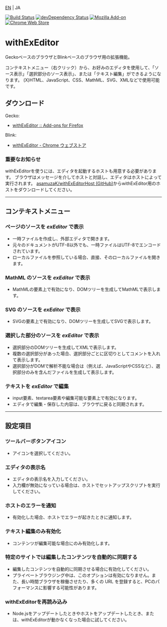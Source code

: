 [EN](./README.md) | JA

[![Build Status](https://travis-ci.org/asamuzaK/withExEditor.svg?branch=master)](https://travis-ci.org/asamuzaK/withExEditor)
[![devDependency Status](https://david-dm.org/asamuzaK/withExEditor/dev-status.svg)](https://david-dm.org/asamuzaK/withExEditor?type=dev)
[![Mozilla Add-on](https://img.shields.io/amo/v/jid1-WiAigu4HIo0Tag@jetpack.svg)](https://addons.mozilla.org/addon/withexeditor/)
[![Chrome Web Store](https://img.shields.io/chrome-web-store/v/koghhpkkcndhhclklnnnhcpkkplfkgoi.svg)](https://chrome.google.com/webstore/detail/withexeditor/koghhpkkcndhhclklnnnhcpkkplfkgoi)

# withExEditor

GeckoベースのブラウザとBlinkベースのブラウザ用の拡張機能。

コンテキストメニュー（右クリック）から、お好みのエディタを使用して、「ソース表示」「選択部分のソース表示」、または「テキスト編集」ができるようになります。
(X)HTML、JavaScript、CSS、MathML、SVG、XMLなどで使用可能です。

## ダウンロード

Gecko:
* [withExEditor :: Add-ons for Firefox](https://addons.mozilla.org/addon/withexeditor/ "withExEditor :: Add-ons for Firefox")

Blink:
* [withExEditor - Chrome ウェブストア](https://chrome.google.com/webstore/detail/withexeditor/koghhpkkcndhhclklnnnhcpkkplfkgoi "withExEditor - Chrome ウェブストア")

### 重要なお知らせ

withExEditorを使うには、エディタを起動するホストも用意する必要があります。
ブラウザはメッセージを介してホストと対話し、エディタはホストによって実行されます。
[asamuzaK/withExEditorHost (GitHub)](https://github.com/asamuzaK/withExEditorHost "asamuzaK/withExEditorHost: Native messaging host for withExEditor")からwithExEditor用のホストをダウンロードしてください。

***

## コンテキストメニュー

### ページのソースを *exEditor* で表示

* 一時ファイルを作成し、外部エディタで開きます。
* 元々のドキュメントがUTF-8以外でも、一時ファイルはUTF-8でエンコードされています。
* ローカルファイルを参照している場合、直接、そのローカルファイルを開きます。

### MathML のソースを *exEditor* で表示

* MathMLの要素上で有効になり、DOMツリーを生成してMathMLで表示します。

### SVG のソースを *exEditor* で表示

* SVGの要素上で有効になり、DOMツリーを生成してSVGで表示します。

### 選択した部分のソースを *exEditor* で表示

* 選択部分のDOMツリーを生成してXMLで表示します。
* 複数の選択部分があった場合、選択部分ごとに区切りとしてコメントを入れて表示します。
* 選択部分がDOMで解析不能な場合は（例えば、JavaScriptやCSSなど）、選択部分のみを含んだファイルを生成して表示します。

### テキストを *exEditor* で編集

* input要素、textarea要素や編集可能な要素上で有効になります。
* エディタで編集・保存した内容は、ブラウザに戻ると同期されます。

***

## 設定項目

### ツールバーボタンアイコン

* アイコンを選択してください。

### エディタの表示名

* エディタの表示名を入力してください。
* 入力欄が無効になっている場合は、ホストでセットアップスクリプトを実行してください。

### ホストのエラーを通知

* 有効化した場合、ホストでエラーが起きたときに通知します。

### テキスト編集のみ有効化

* コンテンツが編集可能な場合にのみ有効化します。

### 特定のサイトでは編集したコンテンツを自動的に同期する

* 編集したコンテンツを自動的に同期させる場合に有効化してください。
* プライベートブラウジング中は、このオプションは有効になりません。また、長い時間ブラウザを稼働させたり、多くの URL を登録すると、PCのパフォーマンスに影響する可能性があります。

### withExEditorを再読み込み

* Node.jsをアップデートしたときやホストをアップデートしたとき、または、withExEditorが動かなくなった場合に試してください。
